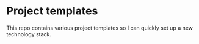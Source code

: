 # Project templates
This repo contains various project templates so I can quickly set up a new
technology stack.
